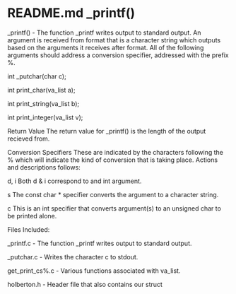 # README.md _printf()


_printf() - The function _printf writes output to standard output. An argument is
received from format that is a character string which outputs based on
the arguments it receives after format. All of the following arguments
should address a conversion specifier, addressed with the prefix %.

int _putchar(char c);


int print_char(va_list a);


int print_string(va_list b);


int print_integer(va_list v);


Return Value
The return value for _printf() is the length of the output recieved
from.


Conversion Specifiers
These are indicated by the characters following the % which will indicate
the kind of conversion that is taking place. Actions and descriptions follows:


d, i
Both d & i correspond to and int argument.


s
The const char * specifier converts the argument to a character string.


c
This is an int specifier that converts argument(s) to an unsigned
char to be printed alone.


Files Included:


_printf.c - The function _printf writes output to standard output.


_putchar.c - Writes the character c to stdout.


get_print_cs%.c - Various functions associated with va_list.


holberton.h - Header file that also contains our struct
